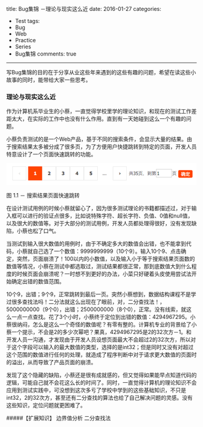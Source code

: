 title: Bug集锦 －理论与现实这么近
date: 2016-01-27
categories:
- Test
tags:
- Bug
- Web
- Practice
- Series
- Bug集锦
comments: true
---

写Bug集锦的目的在于分享从业这些年来遇到的这些有趣的问题，希望在读这些小故事的同时，能带给大家一些思考。

### 理论与现实这么近

作为计算机系毕业生的小蔡，一直觉得学校里学的理论知识，和现在的测试工作差距太大，在实际的工作中也没有什么作用。直到有一天她碰到这么一个有趣的问题。

小蔡负责测试的是一个Web产品，基于不同的搜索条件，会显示大量的结果。由于搜索结果太多被分成了很多页，为了方便用户快捷跳转到特定的页面，开发人员特意设计了一个页面快速跳转的功能。


![搜索结果页面快速跳转](https://raw.githubusercontent.com/hy1984427/hy1984427.github.io/master/images/Bug_Series_1.1.png)


图 1.1 － 搜索结果页面快速跳转

在设计测试用例的时候小蔡就留心了，因为很多测试理论的书籍都描述过，对于输入框可以进行的验证点很多，比如说特殊字符、超长字符、负值、0值和null值，以及很大的数值等。对于大部分的测试用例，开发人员都处理得很好，没有发现缺陷，小蔡也松了口气。

当测试到输入很大数值的用例时，由于不确定多大的数值会出错，也不能拿到代码，小蔡就自己选了一个数值：9999999999（10个9）。输入10个9、点击确定，突然，页面崩溃了！100以内的小数值，以及输入小于等于搜索结果页面数的数值等情况，小蔡在测试中都选取过，测试结果都很正常，那到底数值大到什么程度的时候页面会崩溃呢？一时想不到更好的办法，小菜只好硬着头皮使用尝试法开始确定出错的数值范围。

10个9，出错；9个9，正常跳转到最后一页。突然小蔡想到，数据结构课程不是学过很多查找法吗！二分法就这么出现在了眼前，对，二分查找法！，5000000000（9个0），出错；2500000000（8个0），正常。没有线索，就这么一点一点查找。花了3个小时，小蔡终于定位到出错的数值：4294967295。小蔡很纳闷，怎么是这么一个奇怪的数值呢？有零有整的。计算机专业的背景给了小蔡一个提示，不会是2的多少次幂吧？果真，4294967295是2的32次方－1。和开发人员一沟通，才发现由于开发人员设想页面最大不会超过2的32次方，所以对于这个字段可以输入的最大数值的类型，选择的是int32；但是同时又没有对超过这个范围的数值进行任何的处理，就造成了程序判断中对于请求更大数值的页面时的溢出，从而导致了产品页面的崩溃。

发现了这个隐藏的缺陷，小蔡还是很有成就感的，但又觉得如果能早点知道代码的逻辑，可能自己就不会花这么长的时间了。同时，一直觉得计算机的理论知识不会应用到测试实践中，可没想到这次多亏了学校中学到的这些基础知识，不只是int32，2的32次方，甚至还有二分查找的算法也给了自己解决问题的灵感。没有这些知识，定位问题就更困难了。

#####【扩展知识】
边界值分析
二分查找法
